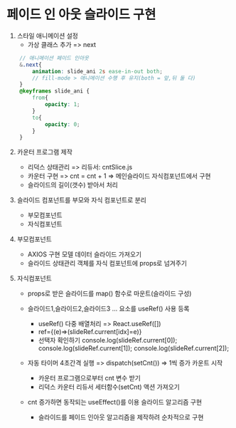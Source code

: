 # 페이드 인 아웃 슬라이드 구현
1. 스타일 애니메이션 설정
    - 가상 클래스 추가 => next

```scss
    // 애니메이션 페이드 인아웃
    &.next{
        animation: slide_ani 2s ease-in-out both;
        // fill-mode > 애니메이션 수행 후 유지(both = 앞,뒤 둘 다)
    }
    @keyframes slide_ani {
        from{
            opacity: 1;
        }
        to{
            opacity: 0;
        }
    }
```
2. 카운터 프로그램 제작
    - 리덕스 상태관리 => 리듀서: cntSlice.js
    - 카운터 구현 => cnt = cnt + 1 => 메인슬라이드 자식컴포넌트에서 구현
    - 슬라이드의 길이(갯수) 받아서 처리

3. 슬라이드 컴포넌트를 부모와 자식 컴포넌트로 분리
    - 부모컴포넌트
    - 자식컴포넌트

4. 부모컴포넌트
    - AXIOS 구현 모델 데이터 슬라이드 가져오기
    - 슬라이드 상태관리 객체를 자식 컴포넌트에 props로 넘겨주기

5. 자식컴포넌트
    - props로 받은 슬라이드를 map() 함수로 마운트(슬라이드 구성)
    - 슬라이드1,슬라이드2,슬라이드3 ... 요소를 useRef() 사용 등록
        * useRef() 다중 배열처리 => React.useRef([]) 
        * ref={(e)=>(slideRef.current[idx]=e)}
        * 선택자 확인하기
            console.log(slideRef.current[0]);
            console.log(slideRef.current[1]);
            console.log(slideRef.current[2]);

    - 자동 타이머 4초간격 실행 => dispatch(setCnt()) => 1씩 증가 카운트 시작
        * 카운터 프로그램으로부터 cnt 변수 받기
        * 리덕스 카운터 리듀서 세터함수(setCnt) 액션 가져오기  
    - cnt 증가하면 동작되는 useEffect()를 이용 슬라이드 알고리즘 구현
        * 슬라이드를 페이드 인아웃 알고리즘을 제작하려 순차적으로 구현